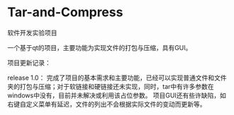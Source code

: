 # Tar-and-Compress
软件开发实验项目

一个基于qt的项目，主要功能为实现文件的打包与压缩，具有GUI。

项目更新记录：

release 1.0：
完成了项目的基本需求和主要功能，已经可以实现普通文件和文件夹的打包与压缩；对于软链接和硬链接还未实现，同时，tar中有许多参数在windows中没有，目前并未解决或利用该占位参数。
项目GUI还有些许缺陷，如右键自定义菜单有延迟，文件的列出不会根据实际文件的变动而更新等。
